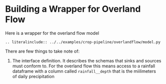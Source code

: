 # Building a Wrapper for Overland Flow

Here is a wrapper for the overland flow model

```{eval-rst}
.. literalinclude:: ../../examples/crop-pipeline/overlandflow/model.py
```

There are few things to take note of:

1. The interface definition. It describes the schemas that sinks and sources must conform to. For the overland flow this means access to a rainfall dataframe with a column called `rainfall__depth` that is the miilimeters of daily precipitation
